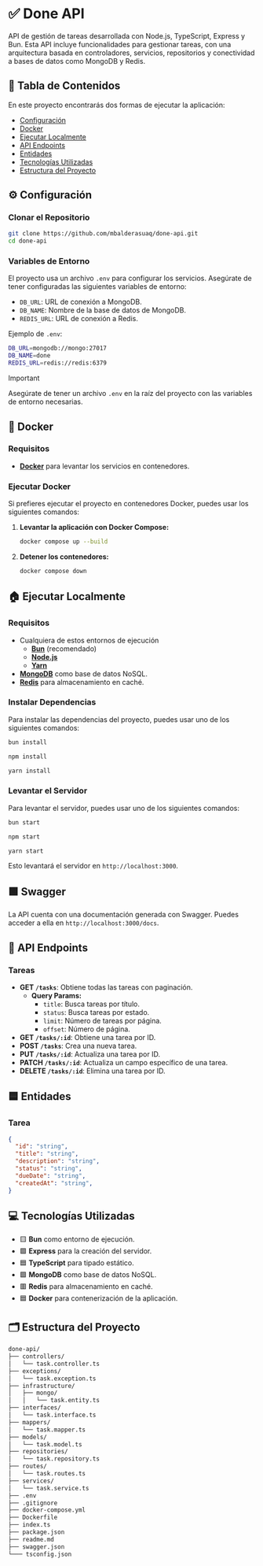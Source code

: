 # ✅ Done API

API de gestión de tareas desarrollada con Node.js, TypeScript, Express y Bun. Esta API incluye funcionalidades para gestionar tareas, con una arquitectura basada en controladores, servicios, repositorios y conectividad a bases de datos como MongoDB y Redis. 

## 🔡 Tabla de Contenidos

En este proyecto encontrarás dos formas de ejecutar la aplicación:

- [Configuración](#configuración)
- [Docker](#docker)
- [Ejecutar Localmente](#ejecutar-localmente)
- [API Endpoints](#api-endpoints)
- [Entidades](#entidades)
- [Tecnologías Utilizadas](#tecnologías-utilizadas)
- [Estructura del Proyecto](#estructura-del-proyecto)

## ⚙️ Configuración

### Clonar el Repositorio

```bash
git clone https://github.com/mbalderasuaq/done-api.git
cd done-api
```

### Variables de Entorno

El proyecto usa un archivo `.env` para configurar los servicios. Asegúrate de tener configuradas las siguientes variables de entorno:

- `DB_URL`: URL de conexión a MongoDB.
- `DB_NAME`: Nombre de la base de datos de MongoDB.
- `REDIS_URL`: URL de conexión a Redis.

Ejemplo de `.env`:

```bash
DB_URL=mongodb://mongo:27017
DB_NAME=done
REDIS_URL=redis://redis:6379
```

>[!IMPORTANT]
> Asegúrate de tener un archivo `.env` en la raíz del proyecto con las variables de entorno necesarias.

## 🐳 Docker

### Requisitos

- [**Docker**](https://www.docker.com/) para levantar los servicios en contenedores.

### Ejecutar Docker

Si prefieres ejecutar el proyecto en contenedores Docker, puedes usar los siguientes comandos:

1. **Levantar la aplicación con Docker Compose:**

   ```bash
   docker compose up --build
   ```

2. **Detener los contenedores:**

   ```bash
   docker compose down
   ```

## 🏠 Ejecutar Localmente

### Requisitos

- Cualquiera de estos entornos de ejecución 
    - [**Bun**](https://bun.sh/) (recomendado)
    - [**Node.js**](https://nodejs.org/)
    - [**Yarn**](https://yarnpkg.com/)
- [**MongoDB**](https://www.mongodb.com/) como base de datos NoSQL.
- [**Redis**](https://redis.io/) para almacenamiento en caché.

### Instalar Dependencias

Para instalar las dependencias del proyecto, puedes usar uno de los siguientes comandos:

```bash
bun install
```
```bash
npm install
```
```bash
yarn install
```

### Levantar el Servidor

Para levantar el servidor, puedes usar uno de los siguientes comandos:

```bash
bun start
```
```bash
npm start
```
```bash
yarn start
```

Esto levantará el servidor en `http://localhost:3000`.

## 🟩 Swagger

La API cuenta con una documentación generada con Swagger. Puedes acceder a ella en `http://localhost:3000/docs`.

## 🔗 API Endpoints

### Tareas

- **GET `/tasks`**: Obtiene todas las tareas con paginación.
    - **Query Params:**
        - `title`: Busca tareas por título.
        - `status`: Busca tareas por estado.
        - `limit`: Número de tareas por página.
        - `offset`: Número de página.
- **GET `/tasks/:id`**: Obtiene una tarea por ID.
- **POST `/tasks`**: Crea una nueva tarea.
- **PUT `/tasks/:id`**: Actualiza una tarea por ID.
- **PATCH `/tasks/:id`**: Actualiza un campo específico de una tarea.
- **DELETE `/tasks/:id`**: Elimina una tarea por ID.

## 🟦 Entidades

### Tarea

```json
{
  "id": "string",
  "title": "string",
  "description": "string",
  "status": "string",
  "dueDate": "string",
  "createdAt": "string",
}
```

## 💻 Tecnologías Utilizadas

- 🟨 **Bun** como entorno de ejecución.
- 🟩 **Express** para la creación del servidor.
- 🟦 **TypeScript** para tipado estático.
- 🟩 **MongoDB** como base de datos NoSQL.
- 🟥 **Redis** para almacenamiento en caché.
- 🟦 **Docker** para contenerización de la aplicación.

## 🗂️ Estructura del Proyecto

```bash
done-api/
├── controllers/
│   └── task.controller.ts
├── exceptions/
│   └── task.exception.ts
├── infrastructure/
│   ├── mongo/
│   │   └── task.entity.ts
├── interfaces/
│   └── task.interface.ts
├── mappers/
│   └── task.mapper.ts
├── models/
│   └── task.model.ts
├── repositories/
│   └── task.repository.ts
├── routes/
│   └── task.routes.ts 
├── services/
│   └── task.service.ts                        
├── .env   
├── .gitignore 
├── docker-compose.yml                       
├── Dockerfile   
├── index.ts                           
├── package.json 
├── readme.md                 
├── swagger.json                  
└─── tsconfig.json                                  
```
